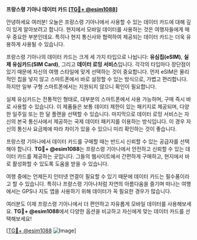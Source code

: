 **프랑스령 기아나 데이터 카드 [[TG💪+ @esim1088](https://t.me/s/esim1088)]**

안녕하세요 여러분! 오늘은 프랑스령 기아나에서 사용할 수 있는 데이터 카드에 대해 깊이 있게 알아보려고 합니다. 현지에서 모바일 데이터를 사용하는 것은 여행자들에게 매우 중요한 부분인데요. 특히나 현지 통신사와 협력하여 제공되는 데이터 카드는 더욱 유용하게 사용될 수 있습니다.

프랑스령 기아나의 데이터 카드는 크게 세 가지 타입으로 나뉩니다: **유심칩(eSIM)**, **실제 유심카드(SIM Card)**, 그리고 **데이터 로밍 서비스**입니다. 각각의 타입마다 장단점이 있기 때문에 자신의 여행 스타일에 맞게 선택하는 것이 중요합니다. 먼저 eSIM은 물리적인 칩을 넣지 않고 스마트폰에서 바로 설정할 수 있는 방식으로, 가볍고 편리합니다. 하지만 일부 구형 스마트폰에서는 지원되지 않으니 확인이 필요합니다.

실제 유심카드는 전통적인 형태로, 대부분의 스마트폰에서 사용 가능하며, 구매 즉시 바로 사용할 수 있습니다. 이 제품들은 보통 데이터 제한이 있는 패키지로 제공되며, 다양한 일주일 또는 한 달 플랜을 선택할 수 있습니다. 마지막으로 데이터 로밍 서비스는 자신의 본국 통신사에서 제공하는 국제 데이터 패키지를 이용하는 방식입니다. 이 경우 자신의 통신사 요금제에 따라 차이가 있을 수 있으니 미리 확인하는 것이 좋습니다.

프랑스령 기아나에서 데이터 카드를 구매할 때는 반드시 신뢰할 수 있는 공급자를 선택해야 합니다. **TG💪+ @esim1088**는 프랑스령 기아나에서 안전하고 신뢰할 수 있는 데이터 카드를 제공하는 곳입니다. 그들의 웹사이트에서 간편하게 구매하고, 현지에서 바로 활성화할 수 있도록 도움을 받을 수 있습니다.

여행 중에는 언제든지 인터넷 연결이 필요할 수 있기 때문에 데이터 카드는 필수품이라고 할 수 있습니다. 특히나 프랑스령 기아나처럼 자연의 아름다움을 즐기며 떠나는 여행에서는 GPS나 지도 앱을 사용하기 위해 데이터가 꼭 필요한 경우가 많습니다.

여러분도 이제 프랑스령 기아나에서 더 편안하고 자유롭게 모바일 데이터를 사용해보세요. **TG💪+ @esim1088**에서 다양한 옵션을 비교하고 자신에게 맞는 데이터 카드를 선택해보세요!

[[TG💪+ @esim1088](https://t.me/s/esim1088) ![Image](https://i.postimg.cc/Y0z9fWf4/image.png)]
